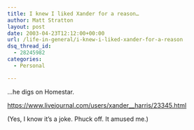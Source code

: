 ```yaml
---
title: I knew I liked Xander for a reason…
author: Matt Stratton
layout: post
date: 2003-04-23T12:12:00+00:00
url: /life-in-general/i-knew-i-liked-xander-for-a-reason
dsq_thread_id:
  - 28245982
categories:
  - Personal

---
```

&#8230;he digs on Homestar.

https://www.livejournal.com/users/xander__harris/23345.html

(Yes, I know it&#8217;s a joke. Phuck off. It amused me.)